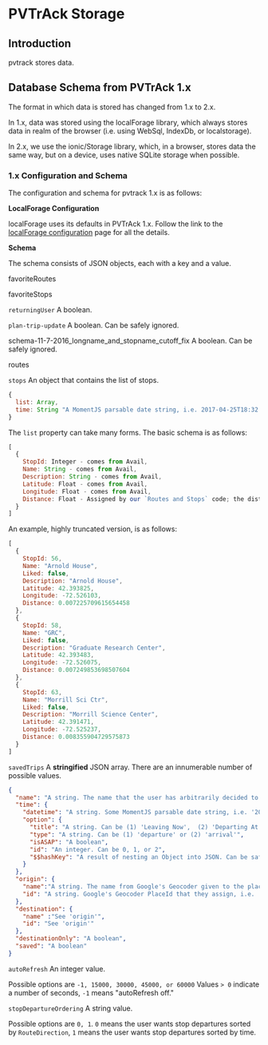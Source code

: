 # PVTrAck Storage

## Introduction

pvtrack stores data.

## Database Schema from PVTrAck 1.x

The format in which data is stored has changed from 1.x to 2.x.

In 1.x, data was stored using the localForage library, which always stores data in
realm of the browser (i.e. using WebSql, IndexDb, or localstorage).

In 2.x, we use the ionic/Storage library, which, in a browser, stores data the same
way, but on a device, uses native SQLite storage when possible.

### 1.x Configuration and Schema

The configuration and schema for pvtrack 1.x is as follows:

**LocalForage Configuration**

localForage uses its defaults in PVTrAck 1.x.  Follow the link to the
[localForage configuration](https://localforage.github.io/localForage/#settings-api-config)
page for all the details.

**Schema**

The schema consists of JSON objects, each with a key and a value.

favoriteRoutes

favoriteStops

`returningUser`
A boolean.

`plan-trip-update`
A boolean. Can be safely ignored.

schema-11-7-2016_longname_and_stopname_cutoff_fix
A boolean. Can be safely ignored.

routes

`stops`
An object that contains the list of stops.
```javascript
{
  list: Array,
  time: String "A MomentJS parsable date string, i.e. 2017-04-25T18:32:36.900Z"
}
```
The `list` property can take many forms.
The basic schema is as follows:
```javascript
[
  {
    StopId: Integer - comes from Avail,
    Name: String - comes from Avail,
    Description: String - comes from Avail,
    Latitude: Float - comes from Avail,
    Longitude: Float - comes from Avail,
    Distance: Float - Assigned by our `Routes and Stops` code; the distance between the stop and the users last known location
  }
]
```
An example, highly truncated version, is as follows:

```javascript
[
  {
    StopId: 56,
    Name: "Arnold House",
    Liked: false,
    Description: "Arnold House",
    Latitude: 42.393825,
    Longitude: -72.526103,
    Distance: 0.007225709615654458
  },
  {
    StopId: 58,
    Name: "GRC",
    Liked: false,
    Description: "Graduate Research Center",
    Latitude: 42.393483,
    Longitude: -72.526075,
    Distance: 0.007249853698507604
  },
  {
    StopId: 63,
    Name: "Morrill Sci Ctr",
    Liked: false,
    Description: "Morrill Science Center",
    Latitude: 42.391471,
    Longitude: -72.525237,
    Distance: 0.008355904729575873
  }
]
```

`savedTrips`
A **stringified** JSON array.
There are an innumerable number of possible values.
```json
{
  "name": "A string. The name that the user has arbitrarily decided to give their trip",
  "time": {
    "datetime": "A string. Some MomentJS parsable date string, i.e. '2017-04-25T18:17:43.911Z'",
    "option": {
      "title": "A string. Can be (1) 'Leaving Now',  (2) 'Departing At...', or (3) 'Arriving By...'",
      "type": "A string. Can be (1) 'departure' or (2) 'arrival'",
      "isASAP": "A boolean",
      "id": "An integer. Can be 0, 1, or 2",
      "$$hashKey": "A result of nesting an Object into JSON. Can be safely ignored"
    }
  },
  "origin": {
    "name":"A string. The name from Google's Geocoder given to the place the user chose, i.e. 'Old Belchertown Road'",
    "id": "A string. Google's Geocoder PlaceId that they assign, i.e. 'ChIJ9yh1I3_O5okReeFljL1URBk'"
  },
  "destination": {
    "name" :"See 'origin'",
    "id": "See 'origin'"
  },
  "destinationOnly": "A boolean",
  "saved": "A boolean"
}
```


`autoRefresh`
An integer value.

Possible options are `-1, 15000, 30000, 45000, or 60000`
Values `> 0` indicate a number of seconds, `-1` means "autoRefresh off."

`stopDepartureOrdering`
A string value.

Possible options are `0, 1`.  `0` means the user wants stop departures sorted by `RouteDirection`, `1` means the user wants stop departures sorted by time.
